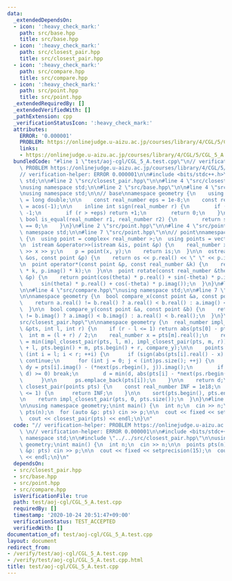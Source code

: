 ```yaml
---
data:
  _extendedDependsOn:
  - icon: ':heavy_check_mark:'
    path: src/base.hpp
    title: src/base.hpp
  - icon: ':heavy_check_mark:'
    path: src/closest_pair.hpp
    title: src/closest_pair.hpp
  - icon: ':heavy_check_mark:'
    path: src/compare.hpp
    title: src/compare.hpp
  - icon: ':heavy_check_mark:'
    path: src/point.hpp
    title: src/point.hpp
  _extendedRequiredBy: []
  _extendedVerifiedWith: []
  _pathExtension: cpp
  _verificationStatusIcon: ':heavy_check_mark:'
  attributes:
    ERROR: '0.000001'
    PROBLEM: https://onlinejudge.u-aizu.ac.jp/courses/library/4/CGL/5/CGL_5_A
    links:
    - https://onlinejudge.u-aizu.ac.jp/courses/library/4/CGL/5/CGL_5_A
  bundledCode: "#line 1 \"test/aoj-cgl/CGL_5_A.test.cpp\"\n// verification-helper:\
    \ PROBLEM https://onlinejudge.u-aizu.ac.jp/courses/library/4/CGL/5/CGL_5_A \n\
    // verification-helper: ERROR 0.000001\n\n#include <bits/stdc++.h>\nusing namespace\
    \ std;\n\n#line 2 \"src/closest_pair.hpp\"\n\n#line 4 \"src/closest_pair.hpp\"\
    \nusing namespace std;\n\n#line 2 \"src/base.hpp\"\n\n#line 4 \"src/base.hpp\"\
    \nusing namespace std;\n\n// base\nnamespace geometry {\n    using real_number\
    \ = long double;\n\n    const real_number eps = 1e-8;\n    const real_number pi\
    \ = acos(-1);\n\n    inline int sign(real_number r) {\n        if (r < -eps) return\
    \ -1;\n        if (r > +eps) return +1;\n        return 0;\n    }\n\n    inline\
    \ bool is_equal(real_number r1, real_number r2) {\n        return sign(r1 - r2)\
    \ == 0;\n    }\n}\n#line 2 \"src/point.hpp\"\n\n#line 4 \"src/point.hpp\"\nusing\
    \ namespace std;\n\n#line 7 \"src/point.hpp\"\n\n// point\nnamespace geometry\
    \ {\n  using point = complex< real_number >;\n  using points = vector< point >;\n\
    \n  istream &operator>>(istream &is, point &p) {\n    real_number x, y;\n    is\
    \ >> x >> y;\n    p = point(x, y);\n    return is;\n  }\n\n  ostream &operator<<(ostream\
    \ &os, const point &p) {\n    return os << p.real() << \" \" << p.imag();\n  }\n\
    \n  point operator*(const point &p, const real_number &k) {\n    return point(p.real()\
    \ * k, p.imag() * k);\n  }\n\n  point rotate(const real_number &theta, const point\
    \ &p) {\n    return point(cos(theta) * p.real() + sin(-theta) * p.imag(),\n  \
    \      sin(theta) * p.real() + cos(-theta) * p.imag());\n  }\n}\n#line 2 \"src/compare.hpp\"\
    \n\n#line 4 \"src/compare.hpp\"\nusing namespace std;\n\n#line 7 \"src/compare.hpp\"\
    \n\nnamespace geometry {\n  bool compare_x(const point &a, const point &b) {\n\
    \    return a.real() != b.real() ? a.real() < b.real() : a.imag() < b.imag();\n\
    \  }\n\n  bool compare_y(const point &a, const point &b) {\n    return a.imag()\
    \ != b.imag() ? a.imag() < b.imag() : a.real() < b.real();\n  }\n}\n#line 9 \"\
    src/closest_pair.hpp\"\n\nnamespace geometry {\n  real_number impl_closest_pair(points\
    \ &pts, int l, int r) {\n    if (r - l <= 1) return abs(pts[0] - pts[1]);\n  \
    \  int m = (l + r) / 2;\n    real_number x = pts[m].real();\n    real_number d\
    \ = min(impl_closest_pair(pts, l, m), impl_closest_pair(pts, m, r));\n    inplace_merge(pts.begin()\
    \ + l, pts.begin() + m, pts.begin() + r, compare_y);\n\n    points ps;\n    for\
    \ (int i = l; i < r; ++i) {\n      if (sign(abs(pts[i].real() - x) - d) >= 0)\
    \ continue;\n      for (int j = 0; j < (int)ps.size(); ++j) {\n        real_number\
    \ dy = pts[i].imag() - (*next(ps.rbegin(), j)).imag();\n        if (sign(dy -\
    \ d) >= 0) break;\n        d = min(d, abs(pts[i] - *next(ps.rbegin(), j)));\n\
    \      }\n\n      ps.emplace_back(pts[i]);\n    }\n\n    return d;\n  }\n\n  real_number\
    \ closest_pair(points pts) {\n    const real_number INF = 1e18;\n    if (pts.size()\
    \ <= 1) {\n      return INF;\n    }\n\n    sort(pts.begin(), pts.end(), compare_x);\n\
    \n    return impl_closest_pair(pts, 0, pts.size());\n  }\n}\n#line 8 \"test/aoj-cgl/CGL_5_A.test.cpp\"\
    \n\nusing namespace geometry;\nint main() {\n  int n;\n  cin >> n;\n\n  points\
    \ pts(n);\n  for (auto &p: pts) cin >> p;\n\n  cout << fixed << setprecision(15);\n\
    \  cout << closest_pair(pts) << endl;\n}\n"
  code: "// verification-helper: PROBLEM https://onlinejudge.u-aizu.ac.jp/courses/library/4/CGL/5/CGL_5_A\
    \ \n// verification-helper: ERROR 0.000001\n\n#include <bits/stdc++.h>\nusing\
    \ namespace std;\n\n#include \"../../src/closest_pair.hpp\"\n\nusing namespace\
    \ geometry;\nint main() {\n  int n;\n  cin >> n;\n\n  points pts(n);\n  for (auto\
    \ &p: pts) cin >> p;\n\n  cout << fixed << setprecision(15);\n  cout << closest_pair(pts)\
    \ << endl;\n}\n"
  dependsOn:
  - src/closest_pair.hpp
  - src/base.hpp
  - src/point.hpp
  - src/compare.hpp
  isVerificationFile: true
  path: test/aoj-cgl/CGL_5_A.test.cpp
  requiredBy: []
  timestamp: '2020-10-24 20:51:47+09:00'
  verificationStatus: TEST_ACCEPTED
  verifiedWith: []
documentation_of: test/aoj-cgl/CGL_5_A.test.cpp
layout: document
redirect_from:
- /verify/test/aoj-cgl/CGL_5_A.test.cpp
- /verify/test/aoj-cgl/CGL_5_A.test.cpp.html
title: test/aoj-cgl/CGL_5_A.test.cpp
---
```

